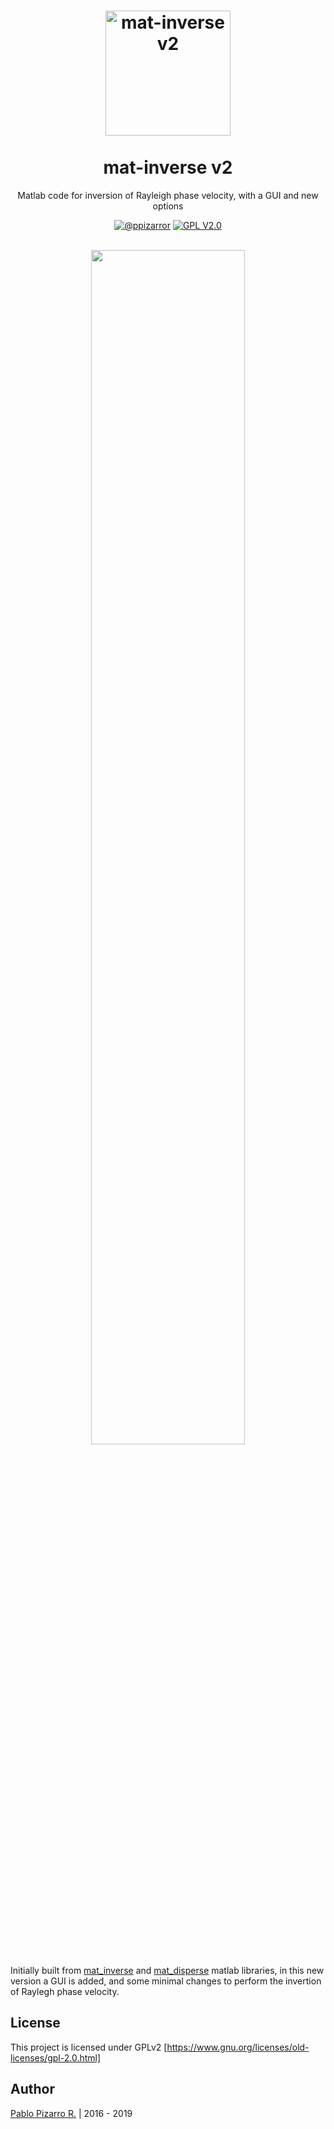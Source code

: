 <h1 align="center">
  <img alt="mat-inverse v2" src="https://res.ppizarror.com/other/matlab.png" width="200px" height="200px" />
  <br /><br />
  mat-inverse v2</h1>
<p align="center">Matlab code for inversion of Rayleigh phase velocity, with a GUI and new options</p>
<div align="center"><a href="https://ppizarror.com"><img alt="@ppizarror" src="https://res.ppizarror.com/badges/author.svg" /></a>
<a href="https://www.gnu.org/licenses/old-licenses/gpl-2.0.html"><img alt="GPL V2.0" src="https://res.ppizarror.com/badges/licensegpl2.svg" /></a>
</div><br />

<p align="center">
	<img src="https://res.ppizarror.com/images/mat-inverse-v2/main.PNG" width="70%" >
</p>

Initially built from <a href="https://github.com/yiran06/mat_inverse">mat_inverse</a> and <a href="https://github.com/yiran06/mat_disperse">mat_disperse</a> matlab libraries, in this new version a GUI is added, and some minimal changes to perform the invertion of Raylegh phase velocity.

## License

This project is licensed under GPLv2 [https://www.gnu.org/licenses/old-licenses/gpl-2.0.html]

## Author

[Pablo Pizarro R.](https://ppizarror.com) | 2016 - 2019
